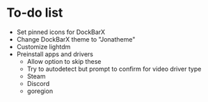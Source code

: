 # To-do list
- Set pinned icons for DockBarX
- Change DockBarX theme to "Jonatheme"
- Customize lightdm
- Preinstall apps and drivers
	- Allow option to skip these
	- Try to autodetect but prompt to confirm for video driver type
	- Steam
	- Discord
	- goregion
